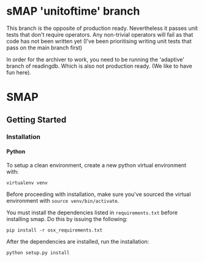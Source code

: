 
sMAP 'unitoftime' branch
========================

This branch is the opposite of production ready. Nevertheless it passes unit tests that don't require operators. Any non-trivial operators will fail as that code has not been written yet (I've been prioritising writing unit tests that pass on the main branch first)

In order for the archiver to work, you need to be running the 'adaptive' branch of readingdb. Which is also not production ready. (We like to have fun here).


# SMAP

## Getting Started

### Installation

#### Python

To setup a clean environment, create a new python virtual environment with:

    virtualenv venv

Before proceeding with installation, make sure you've sourced the virtual environment with `source venv/bin/activate`.

You must install the dependencies listed in `requirements.txt` before installing smap. Do this by issuing the following:

    pip install -r osx_requirements.txt

After the dependencies are installed, run the installation:

    python setup.py install

